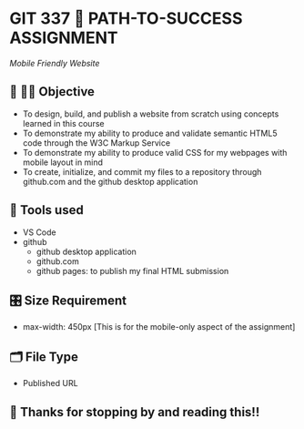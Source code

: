 # GIT 337 🪫 PATH-TO-SUCCESS ASSIGNMENT
<em>Mobile Friendly Website</em>

## 🧠 🧑‍💻 Objective
- To design, build, and publish a website from scratch using concepts learned in this course
- To demonstrate my ability to produce and validate semantic HTML5 code through the W3C Markup Service
- To demonstrate my ability to produce valid CSS for my webpages with mobile layout in mind
- To create, initialize, and commit my files to a repository through github.com and the github desktop application

## 📐 Tools used
- VS Code
- github
    - github desktop application
    - github.com
    - github pages: to publish my final HTML submission

## 🎛️ Size Requirement
- max-width: 450px [This is for the mobile-only aspect of the assignment]

## 🗂️ File Type
- Published URL

## 🫡 Thanks for stopping by and reading this!!

